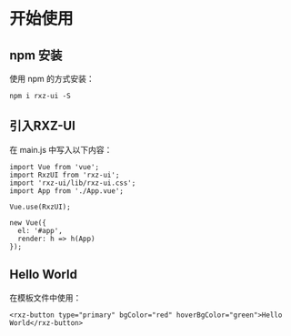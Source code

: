 # 开始使用

## npm 安装

使用 npm 的方式安装：

```
npm i rxz-ui -S
```

## 引入RXZ-UI

在 main.js 中写入以下内容：

```
import Vue from 'vue';
import RxzUI from 'rxz-ui';
import 'rxz-ui/lib/rxz-ui.css';
import App from './App.vue';

Vue.use(RxzUI);

new Vue({
  el: '#app',
  render: h => h(App)
});
```

## Hello World

在模板文件中使用：

```
<rxz-button type="primary" bgColor="red" hoverBgColor="green">Hello World</rxz-button>
```

